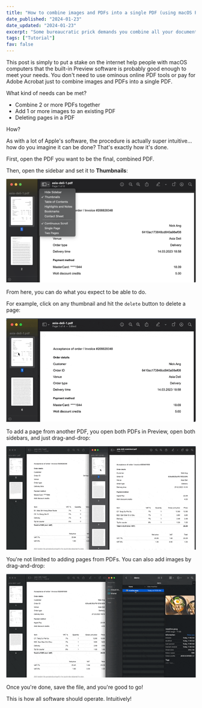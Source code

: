 ```yaml
---
title: "How to combine images and PDFs into a single PDF (using macOS Preview)"
date_published: "2024-01-23"
date_updated: "2024-01-23"
excerpt: "Some bureaucratic prick demands you combine all your documents neatly into a single PDF to make their life easier and yours a living hell? I got you. MacOS Preview can do this for you."
tags: ["Tutorial"]
fav: false
---
```


This post is simply to put a stake on the internet help people with macOS computers that the built-in Preview software is probably good enough to meet your needs. You don't need to use ominous online PDF tools or pay for Adobe Acrobat just to combine images and PDFs into a single PDF.

What kind of needs can be met?

- Combine 2 or more PDFs together
- Add 1 or more images to an existing PDF
- Deleting pages in a PDF

How?

As with a lot of Apple's software, the procedure is actually super intuitive... how do you imagine it can be done? That's exactly how it's done.

First, open the PDF you want to be the final, combined PDF.

Then, open the sidebar and set it to __Thumbnails__:

![Step 1: open PDF in preview and open sidebar, set to Thumbnails](images/step-1-open-preview-sidebar-thumbnails.png)

From here, you can do what you expect to be able to do.

For example, click on any thumbnail and hit the `delete` button to delete a page:

![Step 2: delete by clicking a thumbnail and hitting the delete key](images/step-2-delete.gif)

To add a page from another PDF, you open both PDFs in Preview, open both sidebars, and just drag-and-drop:

![Step 3: add pages from other PDF](images/step-3-add-page-from-other-pdf.gif)

You're not limited to adding pages from PDFs. You can also add images by drag-and-drop:

![Step 4: add image to PDF](images/step-4-add-image-to-pdf.gif)

Once you're done, save the file, and you're good to go!

This is how all software should operate. Intuitively!
